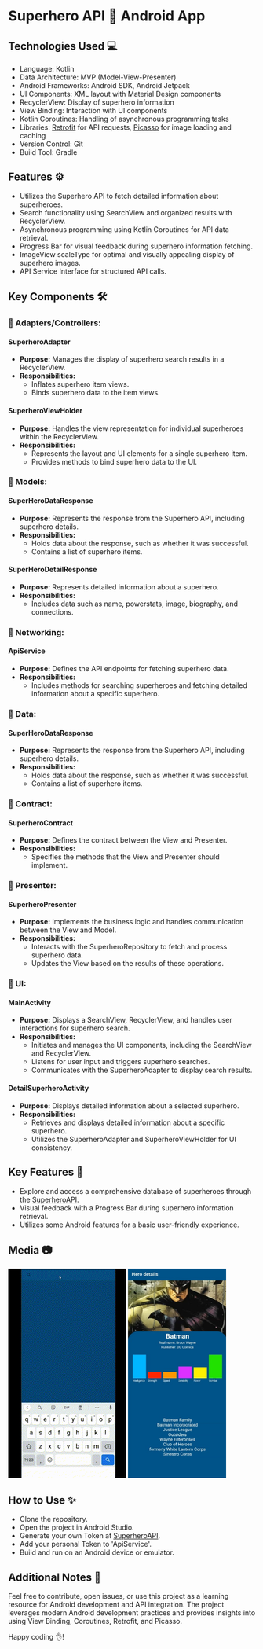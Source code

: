 # Superhero API 🦸 Android App

## Technologies Used 💻

- Language: Kotlin
- Data Architecture: MVP (Model-View-Presenter)
- Android Frameworks: Android SDK, Android Jetpack
- UI Components: XML layout with Material Design components
- RecyclerView: Display of superhero information
- View Binding: Interaction with UI components
- Kotlin Coroutines: Handling of asynchronous programming tasks
- Libraries: [Retrofit](https://square.github.io/retrofit/) for API requests, [Picasso](https://square.github.io/picasso/) for image loading and caching
- Version Control: Git
- Build Tool: Gradle
  

## Features ⚙️

- Utilizes the Superhero API to fetch detailed information about superheroes.
- Search functionality using SearchView and organized results with RecyclerView.
- Asynchronous programming using Kotlin Coroutines for API data retrieval.
- Progress Bar for visual feedback during superhero information fetching.
- ImageView scaleType for optimal and visually appealing display of superhero images.
- API Service Interface for structured API calls.
  

## Key Components 🛠️

### 🔨 Adapters/Controllers:

#### SuperheroAdapter
- **Purpose:** Manages the display of superhero search results in a RecyclerView.
- **Responsibilities:**
  - Inflates superhero item views.
  - Binds superhero data to the item views.

#### SuperheroViewHolder
- **Purpose:** Handles the view representation for individual superheroes within the RecyclerView.
- **Responsibilities:**
  - Represents the layout and UI elements for a single superhero item.
  - Provides methods to bind superhero data to the UI.


### 🔨 Models:
#### SuperHeroDataResponse
- **Purpose:** Represents the response from the Superhero API, including superhero details.
- **Responsibilities:**
  - Holds data about the response, such as whether it was successful.
  - Contains a list of superhero items.

#### SuperHeroDetailResponse
- **Purpose:** Represents detailed information about a superhero.
- **Responsibilities:**
  - Includes data such as name, powerstats, image, biography, and connections.


### 🔨 Networking:
#### ApiService
- **Purpose:** Defines the API endpoints for fetching superhero data.
- **Responsibilities:**
  - Includes methods for searching superheroes and fetching detailed information about a specific superhero.


### 🔨 Data:
#### SuperHeroDataResponse
- **Purpose:** Represents the response from the Superhero API, including superhero details.
- **Responsibilities:**
  - Holds data about the response, such as whether it was successful.
  - Contains a list of superhero items.


### 🔨 Contract:
#### SuperheroContract
- **Purpose:** Defines the contract between the View and Presenter.
- **Responsibilities:**
  - Specifies the methods that the View and Presenter should implement.

### 🔨 Presenter:
#### SuperheroPresenter
- **Purpose:** Implements the business logic and handles communication between the View and Model.
- **Responsibilities:**
  - Interacts with the SuperheroRepository to fetch and process superhero data.
  - Updates the View based on the results of these operations.


### 🔨 UI:
#### MainActivity
- **Purpose:** Displays a SearchView, RecyclerView, and handles user interactions for superhero search.
- **Responsibilities:**
  - Initiates and manages the UI components, including the SearchView and RecyclerView.
  - Listens for user input and triggers superhero searches.
  - Communicates with the SuperheroAdapter to display search results.

#### DetailSuperheroActivity
- **Purpose:** Displays detailed information about a selected superhero.
- **Responsibilities:**
  - Retrieves and displays detailed information about a specific superhero.
  - Utilizes the SuperheroAdapter and SuperheroViewHolder for UI consistency.



## Key Features 🚀
- Explore and access a comprehensive database of superheroes through the [SuperheroAPI](https://superheroapi.com/).
- Visual feedback with a Progress Bar during superhero information retrieval.
- Utilizes some Android features for a basic user-friendly experience.

## Media 📷

<p>
<img src="image/SuperheroAPI.gif" alt="SuperheroAPI" width="240" height="426"/>
<img src="image/SuperheroScreen.jpg" alt="SuperheroScreen" width="200" height="426"/>
</p>


## How to Use ✨

- Clone the repository.
- Open the project in Android Studio.
- Generate your own Token at [SuperheroAPI](https://superheroapi.com/).
- Add your personal Token to 'ApiService'.
- Build and run on an Android device or emulator.


## Additional Notes 📝

Feel free to contribute, open issues, or use this project as a learning resource for Android development and API integration. The project leverages modern Android development practices and provides insights into using View Binding, Coroutines, Retrofit, and Picasso. 

Happy coding 👌! 
